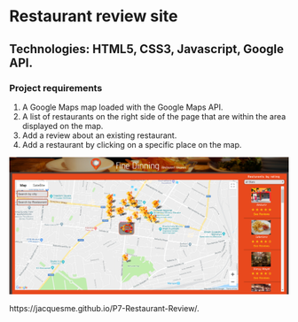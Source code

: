 <h1>Restaurant review site</h1>
<h2>Technologies: HTML5, CSS3, Javascript, Google API.</h2>
<h3>Project requirements</h3>
<ol>
<li>A Google Maps map loaded with the Google Maps API.</li>
<li>A list of restaurants on the right side of the page that are within the area displayed on the map.</li>
<li>Add a review about an existing restaurant.</li>
<li>Add a restaurant by clicking on a specific place on the map.</li>
</ol>
<img src = "app/assets/images/mapPic.PNG" alt = "Website Picture">
<p> https://jacquesme.github.io/P7-Restaurant-Review/.</p>
